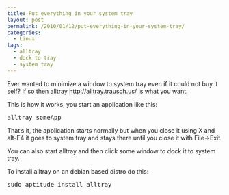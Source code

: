 ```yaml
---
title: Put everything in your system tray
layout: post
permalink: /2010/01/12/put-everything-in-your-system-tray/
categories:
  - Linux
tags:
  - alltray
  - dock to tray
  - system tray
---
```

Ever wanted to minimize a window to system tray even if it could not buy it self? If so then alltray http://alltray.trausch.us/ is what you want.<!--more-->

This is how it works, you start an application like this:

<pre class="pretyprint">alltray someApp
</pre>

That&#8217;s it, the application starts normally but when you close it using X and alt-F4 it goes to system tray and stays there until you close it with File->Exit.

You can also start alltray and then click some window to dock it to system tray.

To install alltray on an debian based distro do this:

<pre class="pretyprint">sudo aptitude install alltray
</pre>